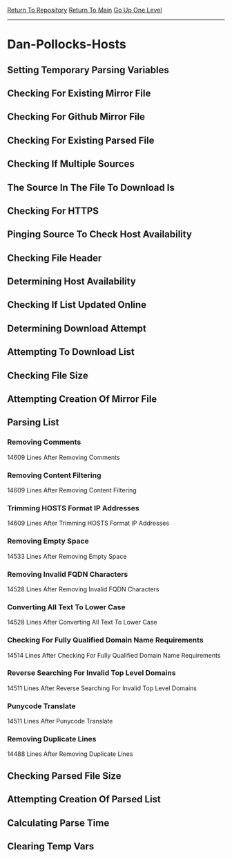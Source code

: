 [Return To Repository](https://github.com/bast69/piholeparser/)
[Return To Main](https://github.com/bast69/piholeparser/blob/master/RecentRunLogs/Mainlog.md)
[Go Up One Level](https://github.com/bast69/piholeparser/blob/master/RecentRunLogs/TopLevelScripts/30-Processing-External-Blacklists.md)
____________________________________
# Dan-Pollocks-Hosts
## Setting Temporary Parsing Variables
## Checking For Existing Mirror File
## Checking For Github Mirror File
## Checking For Existing Parsed File
## Checking If Multiple Sources
## The Source In The File To Download Is
## Checking For HTTPS
## Pinging Source To Check Host Availability
## Checking File Header
## Determining Host Availability
## Checking If List Updated Online
## Determining Download Attempt
## Attempting To Download List
## Checking File Size
## Attempting Creation Of Mirror File
## Parsing List
### Removing Comments
14609 Lines After Removing Comments
### Removing Content Filtering
14609 Lines After Removing Content Filtering
### Trimming HOSTS Format IP Addresses
14609 Lines After Trimming HOSTS Format IP Addresses
### Removing Empty Space
14533 Lines After Removing Empty Space
### Removing Invalid FQDN Characters
14528 Lines After Removing Invalid FQDN Characters
### Converting All Text To Lower Case
14528 Lines After Converting All Text To Lower Case
### Checking For Fully Qualified Domain Name Requirements
14514 Lines After Checking For Fully Qualified Domain Name Requirements
### Reverse Searching For Invalid Top Level Domains
14511 Lines After Reverse Searching For Invalid Top Level Domains
### Punycode Translate
14511 Lines After Punycode Translate
### Removing Duplicate Lines
14488 Lines After Removing Duplicate Lines
## Checking Parsed File Size
## Attempting Creation Of Parsed List
## Calculating Parse Time
## Clearing Temp Vars
